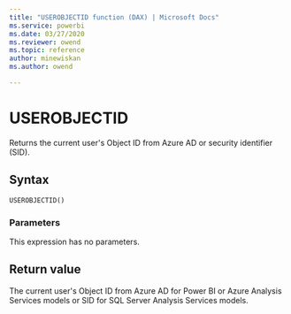```yaml
---
title: "USEROBJECTID function (DAX) | Microsoft Docs"
ms.service: powerbi 
ms.date: 03/27/2020
ms.reviewer: owend
ms.topic: reference
author: minewiskan
ms.author: owend

---
```

# USEROBJECTID

Returns the current user's Object ID from Azure AD or security identifier (SID).
  
## Syntax  
  
```dax
USEROBJECTID()  
```
  
### Parameters  
  
This expression has no parameters.

## Return value

The current user's Object ID from Azure AD for Power BI or Azure Analysis Services models or SID for SQL Server Analysis Services models.
